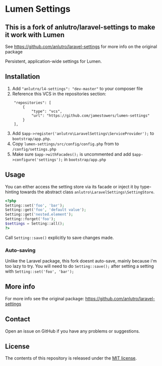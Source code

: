 # Lumen Settings

## This is a fork of anlutro/laravel-settings to make it work with Lumen

See https://github.com/anlutro/laravel-settings for more info on the original package

Persistent, application-wide settings for Lumen.

## Installation

1. Add `"anlutro/l4-settings": "dev-master"` to your composer file
2. Reference this VCS in the repositories section:
```
    "repositories": [
        {
            "type": "vcs",
            "url": "https://github.com/jamestowers/lumen-settings"
        }
    ],
```
3. Add `$app->register('anlutro\LaravelSettings\ServiceProvider');` to `bootstrap/app.php`.
4. Copy `lumen-settings/src/config/config.php` from to `/config/settings.php`
5. Make sure `$app->withFacades();` is uncommented and add `$app->configure('settings');` in `bootstrap/app.php`

## Usage

You can either access the setting store via its facade or inject it by type-hinting towards the abstract class `anlutro\LaravelSettings\SettingStore`.

```php
<?php
Setting::set('foo', 'bar');
Setting::get('foo', 'default value');
Setting::get('nested.element');
Setting::forget('foo');
$settings = Setting::all();
?>
```

Call `Setting::save()` explicitly to save changes made.


### Auto-saving

Unlike the Laravel package, this fork doesnt auto-save, mainly because i'm too lazy to try.
You will need to do `Setting::save();` after setting a setting with `Setting::set('foo', 'bar');`


## More info
For more info see the original package: https://github.com/anlutro/laravel-settings


## Contact

Open an issue on GitHub if you have any problems or suggestions.


## License

The contents of this repository is released under the [MIT license](http://opensource.org/licenses/MIT).

